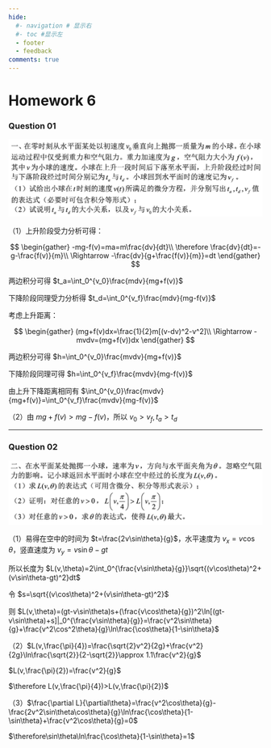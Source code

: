 ```yaml
---
hide:
  #- navigation # 显示右
  #- toc #显示左
  - footer
  - feedback
comments: true
--- 
```


# Homework 6

### Question 01

![](../../../assets/Pasted%20image%2020241128171701.png)

（1）上升阶段受力分析可得：

$$
\begin{gather}
-mg-f(v)=ma=m\frac{dv}{dt}\\
\therefore \frac{dv}{dt}=-g-\frac{f(v)}{m}\\
\Rightarrow -\frac{dv}{g+\frac{f(v)}{m}}=dt
\end{gather}
$$

两边积分可得 $t_a=\int_0^{v_0}\frac{mdv}{mg+f(v)}$

下降阶段同理受力分析得 $t_d=\int_0^{v_f}\frac{mdv}{mg-f(v)}$

考虑上升距离：

$$
\begin{gather}
(mg+f(v)dx=\frac{1}{2}m[(v-dv)^2-v^2]\\
\Rightarrow -mvdv=(mg+f(v))dx
\end{gather}
$$

两边积分可得 $h=\int_0^{v_0}\frac{mvdv}{mg+f(v)}$

下降阶段同理可得 $h=\int_0^{v_f}\frac{mvdv}{mg-f(v)}$

由上升下降距离相同有 $\int_0^{v_0}\frac{mvdv}{mg+f(v)}=\int_0^{v_f}\frac{mvdv}{mg-f(v)}$

（2）由 $mg+f(v)>mg-f(v)$，所以 $v_0>v_f,t_a>t_d$
***
### Question 02

![](../../../assets/Pasted%20image%2020241128172341.png)

（1）易得在空中的时间为 $t=\frac{2v\sin\theta}{g}$，水平速度为 $v_x=v\cos\theta$，竖直速度为 $v_y=v\sin\theta-gt$

所以长度为 $L(v,\theta)=2\int_0^{\frac{v\sin\theta}{g}}\sqrt{(v\cos\theta)^2+(v\sin\theta-gt)^2}dt$

令 $s=\sqrt{(v\cos\theta)^2+(v\sin\theta-gt)^2}$

则 $L(v,\theta)=(gt-v\sin\theta)s+(\frac{v\cos\theta}{g})^2\ln[(gt-v\sin\theta)+s]|_0^{\frac{v\sin\theta}{g}}=\frac{v^2\sin\theta}{g}+\frac{v^2\cos^2\theta}{g}\ln\frac{\cos\theta}{1-\sin\theta}$

（2）$L(v,\frac{\pi}{4})=\frac{\sqrt{2}v^2}{2g}+\frac{v^2}{2g}\ln\frac{\sqrt{2}}{2-\sqrt{2}}\approx 1.1\frac{v^2}{g}$

$L(v,\frac{\pi}{2})=\frac{v^2}{g}$

$\therefore L(v,\frac{\pi}{4})>L(v,\frac{\pi}{2})$

（3）$\frac{\partial L}{\partial\theta}=\frac{v^2\cos\theta}{g}-\frac{2v^2\sin\theta\cos\theta}{g}\ln\frac{\cos\theta}{1-\sin\theta}+\frac{v^2\cos\theta}{g}=0$

$\therefore\sin\theta\ln\frac{\cos\theta}{1-\sin\theta}=1$

